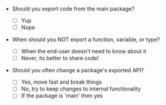 - Should you export code from the main package?

    - [ ] Yup
    - [ ] Nope

- When should you NOT export a function, variable, or type?

    - [ ] When the end-user doesn't need to know about it
    - [ ] Never, its better to share code!

- Should you often change a package's exported API?

    - [ ] Yes, move fast and break things
    - [ ] No, try to keep changes to internal functionality
    - [ ] If the package is 'main' then yes